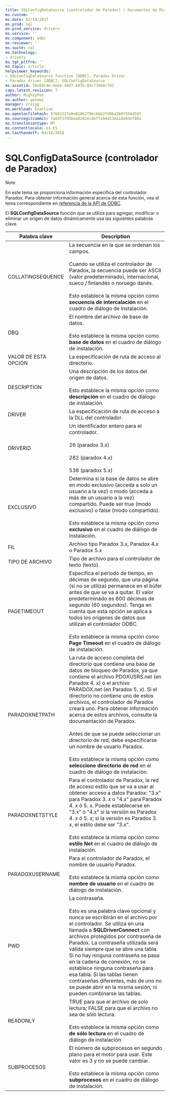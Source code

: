 ```yaml
---
title: SQLConfigDataSource (controlador de Paradox) | Documentos de Microsoft
ms.custom: ''
ms.date: 01/19/2017
ms.prod: sql
ms.prod_service: drivers
ms.service: ''
ms.component: odbc
ms.reviewer: ''
ms.suite: sql
ms.technology:
- drivers
ms.tgt_pltfrm: ''
ms.topic: article
helpviewer_keywords:
- SQLConfigDataSource function [ODBC], Paradox Driver
- Paradox driver [ODBC], SQLConfigDataSource
ms.assetid: 59e84c4e-debe-49d7-b97b-84c736b0c793
caps.latest.revision: 7
author: MightyPen
ms.author: genemi
manager: craigg
ms.workload: Inactive
ms.openlocfilehash: 9768132fe0e610b2f86c6bb2fd9ba360f594d59f
ms.sourcegitcommit: 7a6df3fd5bea9282ecdeffa94d13ea1da6def80a
ms.translationtype: MT
ms.contentlocale: es-ES
ms.lasthandoff: 04/16/2018
---
```

# <a name="sqlconfigdatasource-paradox-driver"></a>SQLConfigDataSource (controlador de Paradox)
> [!NOTE]  
>  En este tema se proporciona información específica del controlador Paradox. Para obtener información general acerca de esta función, vea el tema correspondiente en [referencia de la API de ODBC](../../odbc/reference/syntax/odbc-api-reference.md).  
  
 El **SQLConfigDataSource** función que se utiliza para agregar, modificar o eliminar un origen de datos dinámicamente usa las siguientes palabras clave.  
  
|Palabra clave|Description|  
|-------------|-----------------|  
|COLLATINGSEQUENCE|La secuencia en la que se ordenan los campos.<br /><br /> Cuando se utiliza el controlador de Paradox, la secuencia puede ser ASCII (valor predeterminado), internacional, sueco / finlandés o noruego danés.<br /><br /> Esto establece la misma opción como **secuencia de intercalación** en el cuadro de diálogo de instalación.|  
|DBQ|El nombre del archivo de base de datos.<br /><br /> Esto establece la misma opción como **base de datos** en el cuadro de diálogo de instalación.|  
|VALOR DE ESTA OPCIÓN|La especificación de ruta de acceso al directorio.|  
|DESCRIPTION|Una descripción de los datos del origen de datos.<br /><br /> Esto establece la misma opción como **descripción** en el cuadro de diálogo de instalación.|  
|DRIVER|La especificación de ruta de acceso a la DLL del controlador.|  
|DRIVERID|Un identificador entero para el controlador.<br /><br /> 26 (paradox 3.x)<br /><br /> 282 (paradox 4.x)<br /><br /> 538 (paradox 5.x)|  
|EXCLUSIVO|Determina si la base de datos se abre en modo exclusivo (acceda a solo un usuario a la vez) o modo (acceda a más de un usuario a la vez) compartido. Puede ser true (modo exclusivo) o false (modo compartido).<br /><br /> Esto establece la misma opción como **exclusivo** en el cuadro de diálogo de instalación.|  
|FIL|Archivo tipo Paradox 3.x, Paradox 4.x o Paradox 5.x|  
|TIPO DE ARCHIVO|Tipo de archivo para el controlador de texto (texto).|  
|PAGETIMEOUT|Especifica el período de tiempo, en décimas de segundo, que una página (si no se utiliza) permanece en el búfer antes de que se va a quitar. El valor predeterminado es 600 décimas de segundo (60 segundos). Tenga en cuenta que esta opción se aplica a todos los orígenes de datos que utilizan el controlador ODBC.<br /><br /> Esto establece la misma opción como **Page Timeout** en el cuadro de diálogo de instalación.|  
|PARADOXNETPATH|La ruta de acceso completa del directorio que contiene una base de datos de bloqueo de Paradox, ya que contiene el archivo PDOXUSRS.net (en Paradox 4. *x*) o el archivo PARADOX.net (en Paradox 5. *x*). Si el directorio no contiene uno de estos archivos, el controlador de Paradox creará uno. Para obtener información acerca de estos archivos, consulte la documentación de Paradox.<br /><br /> Antes de que se puede seleccionar un directorio de red, debe especificarse un nombre de usuario Paradox.<br /><br /> Esto establece la misma opción como **seleccione directorio de red** en el cuadro de diálogo de instalación.|  
|PARADOXNETSTYLE|Para el controlador de Paradox, la red de acceso estilo que se va a usar al obtener acceso a datos Paradox: "3.x" para Paradox 3. *x* o "4.x" para Paradox 4. *x* ó 5. *x*. Puede establecerse en "3.x" o "4.x" si la versión es Paradox 4. *x* ó 5. *x*; si la versión es Paradox 3. *x*, el estilo debe ser "3.x".<br /><br /> Esto establece la misma opción como **estilo Net** en el cuadro de diálogo de instalación.|  
|PARADOXUSERNAME|Para el controlador de Paradox, el nombre de usuario Paradox.<br /><br /> Esto establece la misma opción como **nombre de usuario** en el cuadro de diálogo de instalación.|  
|PWD|La contraseña.<br /><br /> Esto es una palabra clave opcional y nunca se escribirán en el archivo por el controlador. Se utiliza en una llamada a **SQLDriverConnect** con archivos protegidos por contraseña de Paradox. La contraseña utilizada será válida siempre que se abre una tabla. Si no hay ninguna contraseña se pasa en la cadena de conexión, no se establece ninguna contraseña para esa tabla. Si las tablas tienen contraseñas diferentes, más de uno no se puede abrir en la misma sesión, ni pueden combinarse las tablas.|  
|READONLY|TRUE para que el archivo de solo lectura; FALSE para que el archivo no sea de sólo lectura.<br /><br /> Esto establece la misma opción como **de sólo lectura** en el cuadro de diálogo de instalación.|  
|SUBPROCESOS|El número de subprocesos en segundo plano para el motor para usar. Este valor es 3 y no se puede cambiar.<br /><br /> Esto establece la misma opción como **subprocesos** en el cuadro de diálogo de instalación.|
